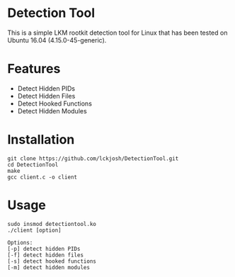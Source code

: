 # Detection Tool
This is a simple LKM rootkit detection tool for Linux that has been tested on Ubuntu 16.04 (4.15.0-45-generic). 

# Features
- Detect Hidden PIDs
- Detect Hidden Files
- Detect Hooked Functions
- Detect Hidden Modules

# Installation
```
git clone https://github.com/lckjosh/DetectionTool.git
cd DetectionTool
make
gcc client.c -o client
```
# Usage
```
sudo insmod detectiontool.ko
./client [option]

Options:
[-p] detect hidden PIDs
[-f] detect hidden files
[-s] detect hooked functions
[-m] detect hidden modules
```
